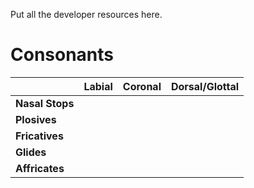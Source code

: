 Put all the developer resources here.

# Consonants
|                 | **Labial**    | **Coronal**                      | **Dorsal/Glottal** |
| --------------- | ------------- | -------------------------------- | -----------------  |
| **Nasal Stops** |               |                                  |                    |
| **Plosives**    |               |                                  |                    |
| **Fricatives**  |               |                                  |
| **Glides**      |               |                                  |                    |
| **Affricates**  |               |                                  |                    |
